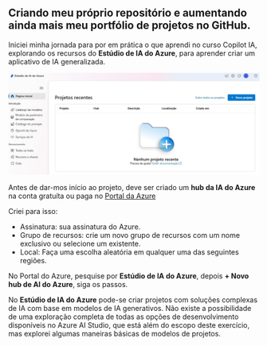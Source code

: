 ## Criando meu próprio repositório e aumentando ainda mais meu portfólio de projetos no GitHub.

Iniciei minha jornada para por em prática o que aprendi no curso Copilot IA, explorando os recursos do **Estúdio de IA do Azure**, para aprender criar um aplicativo de IA generalizada.

![tela01a](inputs/tela01a.jpg)

Antes de dar-mos início ao projeto, deve ser criado um **hub da IA do Azure** na conta gratuíta ou paga no [Portal da Azure](https://portal.azure.com)

Criei para isso:
- Assinatura: sua assinatura do Azure.
- Grupo de recursos: crie um novo grupo de recursos com um nome exclusivo ou selecione um existente.
- Local: Faça uma escolha aleatória em qualquer uma das seguintes regiões.

No Portal do Azure, pesquise por **Estúdio de IA do Azure**, depois **+ Novo hub de AI do Azure**, siga os passos.

No **Estúdio de IA do Azure** pode-se criar projetos com soluções complexas de IA com base em modelos de IA generativos. Não existe a possibilidade de uma exploração completa de todas as opções de desenvolvimento disponíveis no Azure AI Studio, que está além do escopo deste exercício, mas explorei algumas maneiras básicas de modelos de projetos.






